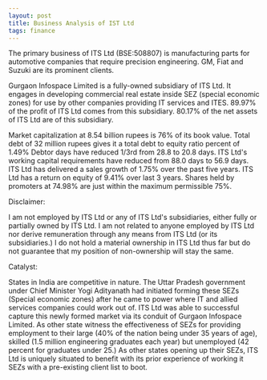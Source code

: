 ```yaml
---
layout: post
title: Business Analysis of IST Ltd
tags: finance
---
```


The primary business of ITS Ltd (BSE:508807) is manufacturing parts for automotive companies that require precision engineering.
GM, Fiat and Suzuki are its prominent clients.

Gurgaon Infospace Limited is a fully-owned subsidiary of ITS Ltd.
It engages in developing commercial real estate inside SEZ (special economic zones) for use by other companies providing IT services and ITES.
89.97% of the profit of ITS Ltd comes from this subsidiary.
80.17% of the net assets of ITS Ltd are of this subsidiary.

Market capitalization at 8.54 billion rupees is 76% of its book value.
Total debt of 32 million rupees gives it a total debt to equity ratio percent of 1.49%
Debtor days have reduced 1/3rd from 28.8 to 20.8 days.
ITS Ltd's working capital requirements have reduced from 88.0 days to 56.9 days.
ITS Ltd has delivered a sales growth of 1.75% over the past five years.
ITS Ltd has a return on equity of 9.41% over last 3 years.
Shares held by promoters at 74.98% are just within the maximum permissible 75%.

Disclaimer:

I am not employed by ITS Ltd or any of ITS Ltd's subsidiaries, either fully or partially owned by ITS Ltd.
I am not related to anyone employed by ITS Ltd nor derive remuneration through any means from ITS Ltd (or its subsidiaries.)
I do not hold a material ownership in ITS Ltd thus far but do not guarantee that my position of non-ownership will stay the same.

Catalyst:

States in India are competitive in nature. The Uttar Pradesh government under Chief Minister Yogi Adityanath had initiated forming these SEZs (Special economic zones) after he came to power where IT and allied services companies could work out of. ITS Ltd was able to successful capture this newly formed market via its conduit of Gurgaon Infospace Limited. As other state witness the effectiveness of SEZs for providing employment to their large (40% of the nation being under 35 years of age), skilled (1.5 million engineering graduates each year) but unemployed (42 percent for graduates under 25.)
As other states opening up their SEZs, ITS Ltd is uniquely situated to benefit with its prior experience of working it SEZs with a pre-existing client list to boot. 
